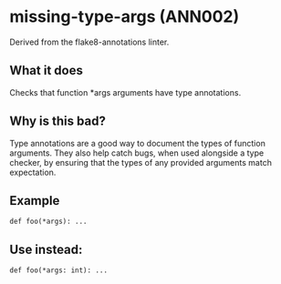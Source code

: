 # missing-type-args (ANN002)
Derived from the flake8-annotations linter.
## What it does
Checks that function *args arguments have type annotations.
## Why is this bad?
Type annotations are a good way to document the types of function arguments. They also
help catch bugs, when used alongside a type checker, by ensuring that the types of
any provided arguments match expectation.
## Example
```
def foo(*args): ...
```
## Use instead:
```
def foo(*args: int): ...
```